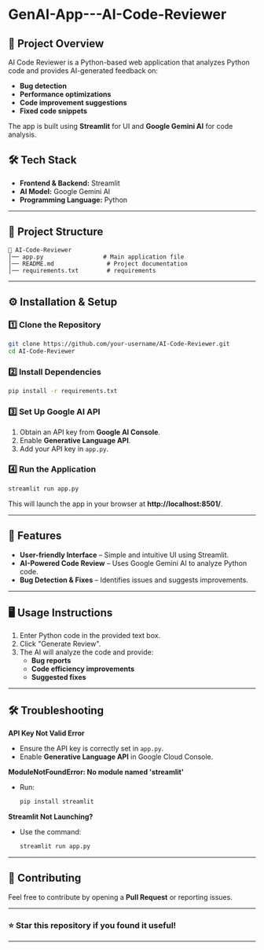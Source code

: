 # GenAI-App---AI-Code-Reviewer  
## 📌 Project Overview  
AI Code Reviewer is a Python-based web application that analyzes Python code and provides AI-generated feedback on:  
- **Bug detection**  
- **Performance optimizations**  
- **Code improvement suggestions**  
- **Fixed code snippets**  

The app is built using **Streamlit** for UI and **Google Gemini AI** for code analysis.  

## 🛠️ Tech Stack  
- **Frontend & Backend:** Streamlit  
- **AI Model:** Google Gemini AI  
- **Programming Language:** Python  

---

## 📂 Project Structure  
```
📁 AI-Code-Reviewer
│── app.py                 # Main application file
│── README.md               # Project documentation
│── requirements.txt        # requirements 
```

---

## ⚙️ Installation & Setup  

### 1️⃣ Clone the Repository  
```bash
git clone https://github.com/your-username/AI-Code-Reviewer.git
cd AI-Code-Reviewer
```

### 2️⃣ Install Dependencies  
```bash
pip install -r requirements.txt
```

### 3️⃣ Set Up Google AI API  
1. Obtain an API key from **Google AI Console**.  
2. Enable **Generative Language API**.  
3. Add your API key in `app.py`.  

### 4️⃣ Run the Application  
```bash
streamlit run app.py
```
This will launch the app in your browser at **http://localhost:8501/**.  

---

## 🚀 Features  
- **User-friendly Interface** – Simple and intuitive UI using Streamlit.  
- **AI-Powered Code Review** – Uses Google Gemini AI to analyze Python code.  
- **Bug Detection & Fixes** – Identifies issues and suggests improvements.  

---

## 🖥️ Usage Instructions  
1. Enter Python code in the provided text box.  
2. Click "Generate Review".  
3. The AI will analyze the code and provide:  
   - **Bug reports**  
   - **Code efficiency improvements**  
   - **Suggested fixes**  

---

## 🛠️ Troubleshooting  
**API Key Not Valid Error**  
- Ensure the API key is correctly set in `app.py`.  
- Enable **Generative Language API** in Google Cloud Console.  

**ModuleNotFoundError: No module named 'streamlit'**  
- Run:  
  ```bash
  pip install streamlit
  ```

**Streamlit Not Launching?**  
- Use the command:  
  ```bash
  streamlit run app.py
  ```

---

## 🤝 Contributing  
Feel free to contribute by opening a **Pull Request** or reporting issues.  

---

### ⭐ Star this repository if you found it useful!  

---
